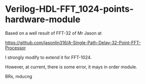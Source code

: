 # Verilog-HDL-FFT_1024-points-hardware-module

Based on a well result of FFT-32 of Mr Jason at

https://github.com/jasonlin316/A-Single-Path-Delay-32-Point-FFT-Processor

I strongly modify to extend it for FFT-1024.

However, at current, there is some error, it mays in order module.

BRs,
mducng
